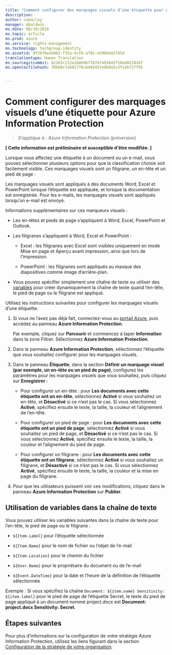 ```yaml
---
title: "Comment configurer des marquages visuels d’une étiquette pour Azure Information Protection | Azure Rights Management"
description: 
author: cabailey
manager: mbaldwin
ms.date: 08/10/2016
ms.topic: article
ms.prod: azure
ms.service: rights-management
ms.technology: techgroup-identity
ms.assetid: df2676eeb062-f25a-4cf8-a782-e59664427d54
translationtype: Human Translation
ms.sourcegitcommit: b2263c212a1b869b778767493645f10ad821828f
ms.openlocfilehash: 78b68c7a502776c6492437e9b8a5c3f1ebf27f95


---
```


# Comment configurer des marquages visuels d’une étiquette pour Azure Information Protection

>*S’applique à : Azure Information Protection (préversion)*

**[ Cette information est préliminaire et susceptible d'être modifiée. ]**

Lorsque vous affectez une étiquette à un document ou un e-mail, vous pouvez sélectionner plusieurs options pour que la classification choisie soit facilement visible. Ces marquages visuels sont un filigrane, un en-tête et un pied de page :

Les marquages visuels sont appliqués à des documents Word, Excel et PowerPoint lorsque l’étiquette est appliquée, et lorsque la documentation est enregistrée. Pour les e-mails, les marquages visuels sont appliqués lorsqu’un e-mail est envoyé.

Informations supplémentaires sur ces marqueurs visuels :

- Les en-têtes et pieds de page s’appliquent à Word, Excel, PowerPoint et Outlook.

- Les filigranes s’appliquent à Word, Excel et PowerPoint :

    - Excel : les filigranes avec Excel sont visibles uniquement en mode Mise en page et Aperçu avant impression, ainsi que lors de l’impression.

    - PowerPoint : les filigranes sont appliqués au masque des diapositives comme image d’arrière-plan.

- Vous pouvez spécifier simplement une chaîne de texte ou utiliser des [variables](#using-variables-in-the-text-string) pour créer dynamiquement la chaîne de texte quand l’en-tête, le pied de page ou le filigrane est appliqué. 

Utilisez les instructions suivantes pour configurer les marquages visuels d’une étiquette.

1. Si vous ne l’avez pas déjà fait, connectez-vous au [portail Azure](https://portal.azure.com), puis accédez au panneau **Azure Information Protection**. 
    
    Par exemple, cliquez sur **Parcourir** et commencez à taper **Information** dans la zone Filtrer. Sélectionnez **Azure Information Protection**.

2. Dans le panneau **Azure Information Protection**, sélectionnez l’étiquette que vous souhaitez configurer pour les marquages visuels.

3. Dans le panneau **Étiquette**, dans la section **Définir un marquage visuel (par exemple, un en-tête ou un pied de page)**, configurez les paramètres pour les marquages visuels que vous souhaitez, puis cliquez sur **Enregistrer** :

    - Pour configurer un en-tête : pour **Les documents avec cette étiquette ont un en-tête**, sélectionnez **Activé** si vous souhaitez un en-tête, et **Désactivé** si ce n’est pas le cas. Si vous sélectionnez **Activé**, spécifiez ensuite le texte, la taille, la couleur et l’alignement de l’en-tête.
    
    - Pour configurer un pied de page : pour **Les documents avec cette étiquette ont un pied de page**, sélectionnez **Activé** si vous souhaitez un pied de page, et **Désactivé** si ce n’est pas le cas. Si vous sélectionnez **Activé**, spécifiez ensuite le texte, la taille, la couleur et l’alignement du pied de page.
    
    - Pour configurer un filigrane : pour **Les documents avec cette étiquette ont un filigrane**, sélectionnez **Activé** si vous souhaitez un filigrane, et **Désactivé** si ce n’est pas le cas. Si vous sélectionnez **Activé**, spécifiez ensuite le texte, la taille, la couleur et la mise en page du filigrane. 

4. Pour que les utilisateurs puissent voir ces modifications, cliquez dans le panneau **Azure Information Protection** sur **Publier**.

## Utilisation de variables dans la chaîne de texte

Vous pouvez utiliser les variables suivantes dans la chaîne de texte pour l’en-tête, le pied de page ou le filigrane :

- `${Item.Label}` pour l’étiquette sélectionnée

- `${Item.Name}` pour le nom de fichier ou l’objet de l’e-mail

- `${Item.Location}` pour le chemin du fichier

- `${User.Name}` pour le propriétaire du document ou de l’e-mail

- `${Event.DateTime}` pour la date et l’heure de la définition de l’étiquette sélectionnée 
    
Exemple : Si vous spécifiez la chaîne `Document: ${item.name} Sensitivity: ${item.label}` pour le pied de page de l’étiquette Secret, le texte du pied de page appliqué à un document nommé project.docx est **Document: project.docx Sensitivity: Secret**.

## Étapes suivantes

Pour plus d’informations sur la configuration de votre stratégie Azure Information Protection, utilisez les liens figurant dans la section [Configuration de la stratégie de votre organisation](configure-policy.md#configuring-your-organization-s-policy).  





<!--HONumber=Aug16_HO2-->


